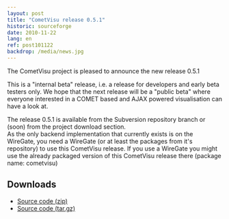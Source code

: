 ```yaml
---
layout: post
title: "CometVisu release 0.5.1"
historic: sourceforge
date: 2010-11-22
lang: en
ref: post101122
backdrop: /media/news.jpg
---
```


The CometVisu project is pleased to announce the new release 0.5.1

This is a "internal beta" release, i.e. a release for developers and early beta testers only. We hope that the next release will be a "public beta" where everyone interested in a COMET based and AJAX powered visualisation can have a look at.

The release 0.5.1 is available from the Subversion repository branch or (soon) from the project download section.  
As the only backend implementation that currently exists is on the WireGate, you need a WireGate (or at least the packages from it's repository) to use this CometVisu release. If you use a WireGate you might use the already packaged version of this CometVisu release there (package name: cometvisu)

Downloads
---------

* [Source code (zip)](https://github.com/CometVisu/CometVisu/archive/v0.5.1.zip)
* [Source code (tar.gz)](https://github.com/CometVisu/CometVisu/archive/v0.5.1.tar.gz)